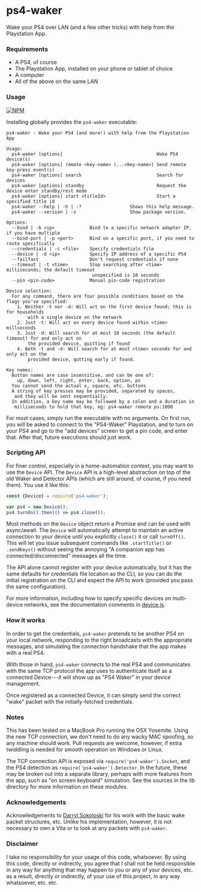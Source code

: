 ps4-waker
=========

Wake your PS4 over LAN (and a few other tricks) with help from 
the Playstation App.

### Requirements

- A PS4, of course
- The Playstation App, installed on your phone or tablet of choice
- A computer
- All of the above on the same LAN

### Usage

[![NPM](https://nodei.co/npm/ps4-waker.png?mini=true)](https://nodei.co/npm/ps4-waker/)

Installing globally provides the `ps4-waker` executable:

```
ps4-waker - Wake your PS4 (and more!) with help from the Playstation App

Usage:
  ps4-waker [options]                                   Wake PS4 device(s)
  ps4-waker [options] remote <key-name> (...<key-name>) Send remote key-press event(s)
  ps4-waker [options] search                            Search for devices
  ps4-waker [options] standby                           Request the device enter standby/rest mode
  ps4-waker [options] start <titleId>                   Start a specified title id
  ps4-waker --help | -h | -?                  Shows this help message.
  ps4-waker --version | -v                    Show package version.

Options:
  --bind | -b <ip>             Bind to a specific network adapter IP, if you have multiple
  --bind-port | -p <port>      Bind on a specific port, if you need to route specifically
  --credentials | -c <file>    Specify credentials file
  --device | -d <ip>           Specify IP address of a specific PS4
  --failfast                   Don't request credentials if none
  --timeout | -t <time>        Stop searching after <time> milliseconds; the default timeout 
                                unspecified is 10 seconds
  --pin <pin-code>             Manual pin-code registration

Device selection:
  For any command, there are four possible conditions based on the flags you've specified:
    1. Neither -t nor -d: Will act on the first device found; this is for households
        with a single device on the network
    2. Just -t: Will act on every device found within <time> millseconds
    3. Just -d: Will search for at most 10 seconds (the default timeout) for and only act on
        the provided device, quitting if found
    4. Both -t and -d: Will search for at most <time> seconds for and only act on the
        provided device, qutting early if found.

Key names:
  Button names are case insensitive, and can be one of:
    up, down, left, right, enter, back, option, ps
  You cannot send the actual x, square, etc. buttons
  A string of key presses may be provided, separated by spaces,
   and they will be sent sequentially.
  In addition, a key name may be followed by a colon and a duration in
   milliseconds to hold that key, eg: ps4-waker remote ps:1000
```

For most cases, simply run the executable with no arguments. On first run,
you will be asked to connect to the "PS4-Waker" Playstation, and to turn on
your PS4 and go to the "add devices" screen to get a pin code, and enter that.
After that, future executions should just work.

### Scripting API

For finer control, especially in a home-automation context, you may want to use
the `Device` API. The `Device` API is a high-level abstraction on top of the old
Waker and Detector APIs (which are still around, of course, if you need them).
You use it like this:

```javascript
const {Device} = require('ps4-waker');

var ps4 = new Device();
ps4.turnOn().then(() => ps4.close());
```

Most methods on the `Device` object return a Promise and can be used with async/await.
The `Device` will automatically attempt to maintain an active connection to your device
until you explicitly `close()` it or call `turnOff()`. This will let you issue
subsequent commands like `.startTitle()` or `.sendKeys()` without seeing the annoying
"A companion app has connected/disconnected" messages all the time.

The API alone cannot register with your device automatically, but it has the same
defaults for credentials file location as the CLI, so you can do the initial
registration on the CLI and expect the API to work (provided you pass the same
configuration).

For more information, including how to specify specific devices on multi-device
networks, see the documentation comments in [device.js](lib/device.js).

### How it works

In order to get the credentials, `ps4-waker` pretends to be another PS4 on your
local network, responding to the right broadcasts with the appropriate messages,
and simulating the connection handshake that the app makes with a real PS4.

With those in hand, `ps4-waker` connects to the real PS4 and communicates
with the same TCP protocol the app uses to authenticate itself as a connected
Device---it will show up as "PS4 Waker" in your device management.

Once registered as a connected Device, it can simply send the correct "wake"
packet with the initially-fetched credentials.

### Notes

This has been tested on a MacBook Pro running the OSX Yosemite. Using the new
TCP connection, we don't need to do any wacky MAC spoofing, so any machine
should work. Pull requests are welcome, however, if extra twiddling is needed 
for smooth operation on Windows or Linux.

The TCP connection API is exposed via `require('ps4-waker').Socket`, and the
PS4 detection as `require('ps4-waker').Detector`. In the future, these may
be broken out into a separate library, perhaps with more features from the app,
such as "on screen keyboard" simulation. 
See the sources in the lib directory for more information on these modules.

### Acknowledgements

Acknowledgements
to [Darryl Sokoloski](https://github.com/dsokoloski/ps4-wake) for his work
with the basic wake packet structures, etc. Unlike his implementation, however,
it is not necessary to own a Vita or to look at any packets with `ps4-waker`.

### Disclaimer

I take no responsibility for your usage of this code, whatsoever. By using this
code, directly or indirectly, you agree that I shall not be held responsible 
in any way for anything that may happen to you or any of your devices, etc.
as a result, directly or indirectly, of your use of this project, in any way 
whatsoever, etc. etc.
